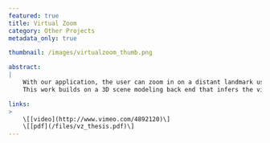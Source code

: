 ```yaml
---
featured: true
title: Virtual Zoom
category: Other Projects
metadata_only: true

thumbnail: /images/virtualzoom_thumb.png

abstract:
|
    With our application, the user can zoom in on a distant landmark using other people’s photographs.
    This work builds on a 3D scene modeling back end that infers the viewpoint of each photograph in an unordered collection (Photo Tourism).

links:
>
    \[[video](http://www.vimeo.com/4892120)\]
    \[[pdf](/files/vz_thesis.pdf)\]
---
```


